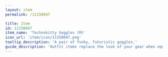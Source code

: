 ```yaml
---
layout: item
permalink: /11150047

title: Item
id: 11150047
item_name: 'Technokitty Goggles (M)'
icon_url: 'item/icon/11150047.png'
tooltip_description: 'A pair of funky, futuristic goggles.'
guide_description: 'Outfit items replace the look of your gear when equipped.'
---
```

